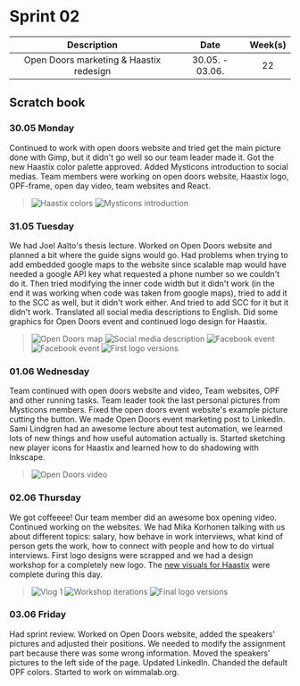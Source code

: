 # Sprint 02

|Description|Date|Week(s)|
|:-:|:-:|:-:|
|Open Doors marketing & Haastix redesign| 30.05. - 03.06.  |22|

## Scratch book

### 30.05 Monday

Continued to work with open doors website and tried get the main picture done with Gimp, but it didn't go well so our team leader made it.  Got the new Haastix color palette approved. Added Mysticons introduction to social medias. Team members were working on open doors website, Haastix logo, OPF-frame, open day video, team websites and React.

>![Haastix colors](../assets/S02/haastix-colors.png)
>![Mysticons introduction](../assets/S02/mysticons-intro.png)

### 31.05 Tuesday

We had Joel Aalto's thesis lecture. Worked on Open Doors website and planned a bit where the guide signs would go. Had problems when trying to add embedded google maps to the website since scalable map would have needed a google API key what requested a phone number so we couldn't do it. Then tried modifying the inner code width but it didn't work (in the end it was working when code was taken from google maps), tried to add it to the SCC as well, but it didn't work either. And tried to add SCC for it but it didn't work. Translated all social media descriptions to English. Did some graphics for Open Doors event and continued logo design for Haastix.

>![Open Doors map](../assets/S02/map.png)
>![Social media description](../assets/S02/some-desc.png)
>![Facebook event](../assets/S02/fb-event.png)
>![Facebook event](../assets/S02/giraffe.png)
>![First logo versions](../assets/haastix/version01.png)

### 01.06 Wednesday

Team continued with open doors website and video, Team websites, OPF and other running tasks. Team leader took the last personal pictures from Mysticons members. Fixed the open doors event website's example picture cutting the button. We made Open Doors event marketing post to LinkedIn. Sami Lindgren had an awesome lecture about test automation, we learned lots of new things and how useful automation actually is. Started sketching new player icons for Haastix and learned how to do shadowing with Inkscape.

>![Open Doors video](../assets/S02/opendoors-video.png)

### 02.06 Thursday

We got coffeeee! Our team member did an awesome box opening video. Continued working on the websites. We had Mika Korhonen talking with us about different topics: salary, how behave in work interviews, what kind of person gets the work, how to connect with people and how to do virtual interviews. First logo designs were scrapped and we had a design workshop for a completely new logo. The [new visuals for Haastix](https://wimma-lab-2022.pages.labranet.jamk.fi/pengwin-media/core/03-Design/haastix-redesign/) were complete during this day.

>![Vlog 1](../assets/S02/vlog1.png)
>![Workshop iterations](../assets/haastix/workshop-compressed.jpg)
>![Final logo versions](../assets/haastix/collection.png)

### 03.06 Friday

Had sprint review. Worked on Open Doors website, added the speakers' pictures and adjusted their positions. We needed to modify the assignment part because there was some wrong information. Moved the speakers' pictures to the left side of the page. Updated LinkedIn. Chanded the default OPF colors. Started to work on wimmalab.org.

